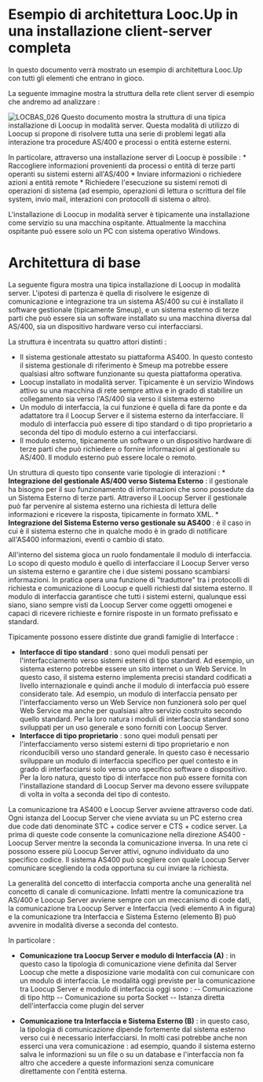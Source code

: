 # Esempio di architettura Looc.Up in una installazione client-server completa

In questo documento verrà mostrato un esempio di architettura Looc.Up con tutti gli elementi che entrano in gioco.

La seguente immagine mostra la struttura della rete client server di esempio che andremo ad analizzare : 

![LOCBAS_026](http://doc.smeup.com/immagini/LOCBAS_001/LOCBAS_026.png)
Questo documento mostra la struttura di una tipica installazione di Loocup in modalità server. Questa modalità di utilizzo di Loocup si propone di risolvere tutta una serie di problemi legati alla interazione tra procedure AS/400 e processi o entità esterne esterni.

In particolare, attraverso una installazione server di Loocup è possibile : 
 \* Raccogliere informazioni provenienti da processi o entità di terze parti operanti su sistemi esterni all'AS/400
 \* Inviare informazioni o richiedere azioni a entità remote
 \* Richiedere l'esecuzione su sistemi remoti di operazioni di sistema (ad esempio, operazioni di lettura o scrittura del file system, invio mail, interazioni con protocolli di sistema o altro).

L'installazione di Loocup in modalità server è tipicamente una installazione come servizio su una macchina ospitante. Attualmente la macchina ospitante può essere solo un PC con sistema operativo Windows.

# Architettura di base
La seguente figura mostra una tipica installazione di Loocup in modalità server. L'ipotesi di partenza è quella di risolvere le esigenze di comunicazione e integrazione tra un sistema AS/400 su cui è installato il software gestionale (tipicamente Smeup), e un sistema esterno di terze parti che può essere sia un software installato su una macchina diversa dal AS/400, sia un dispositivo hardware verso cui interfacciarsi.

La struttura è incentrata su quattro attori distinti : 
 - Il sistema gestionale attestato su piattaforma AS400. In questo contesto il sistema gestionale di riferimento è Smeup ma potrebbe essere qualsiasi altro software funzionante su questa piattaforma operativa.
 - Loocup installato in modalità server. Tipicamente è un servizio Windows attivo su una macchina di rete sempre attiva e in grado di stabilire un collegamento sia verso l'AS/400 sia verso il sistema esterno
 - Un modulo di interfaccia, la cui funzione è quella di fare da ponte e da adattatore tra il Loocup Server e il sistema esterno da interfacciare. Il modulo di interfaccia può essere di tipo standard o di tipo proprietario a seconda del tipo di modulo esterno a cui interfacciarsi.
 - Il modulo esterno, tipicamente un software o un dispositivo hardware di terze parti che può richiedere o fornire informazioni al gestionale su AS/400. Il modulo esterno può essere locale o remoto.


Un struttura di questo tipo consente varie tipologie di interazioni : 
 \* **Integrazione del gestionale AS/400 verso Sistema Esterno** :  il gestionale ha bisogno per il suo funzionamento di informazioni che sono possedute da un Sistema Esterno di terze parti. Attraverso il Loocup Server il gestionale può far pervenire al sistema esterno una richiesta di lettura delle informazioni e ricevere la risposta, tipicamente in formato XML.
 \* **Integrazione del Sistema Esterno verso gestionale su AS400** :  è il caso in cui è il sistema esterno che in qualche modo è in grado di notificare all'AS400 informazioni, eventi o cambio di stato.

All'interno del sistema gioca un ruolo fondamentale il  modulo di interfaccia. Lo scopo di questo modulo è quello di interfacciare il Loocup Server verso un sistema esterno e garantire che i due sistemi possano scambiarsi informazioni. In pratica opera una funzione di "traduttore" tra i protocolli di richiesta e comunicazione di Loocup e quelli richiesti dal sistema esterno. Il modulo di interfaccia garantisce che tutti i sistemi esterni, qualunque essi siano, siano sempre visti da Loocup Server come oggetti omogenei e capaci di ricevere richieste e fornire risposte in un formato prefissato e standard.

Tipicamente possono essere distinte due grandi famiglie di Interfacce : 
 - **Interfacce di tipo standard** :  sono quei moduli pensati per l'interfacciamento verso sistemi esterni di tipo standard. Ad esempio, un sistema esterno potrebbe essere un sito internet o un Web Service. In questo caso, il sistema esterno implementa precisi standard codificati a livello internazionale e quindi anche il modulo di interfaccia può essere considerato tale. Ad esempio, un modulo di interfaccia pensato per l'interfacciamento verso un Web Service non funzionerà solo per quel Web Service ma anche per qualsiasi altro servizio costruito secondo quello standard. Per la loro natura i moduli di interfaccia standard sono sviluppati per un uso generale e sono forniti con Loocup Server.
 - **Interfacce di tipo proprietario** :  sono quei moduli pensati per l'interfacciamento verso sistemi esterni di tipo proprietario e non riconducibili verso uno standard generale. In questo caso è necessario sviluppare un modulo di interfaccia specifico per quel contesto e in grado di interfacciarsi solo verso uno specifico software o dispositivo. Per la loro natura, questo tipo di interfacce non può essere fornita con l'installazione standard di Loocup Server ma devono essere sviluppate di volta in volta a seconda del tipo di contesto.

La comunicazione tra AS400 e Loocup Server avviene attraverso code dati. Ogni istanza del Loocup Server che viene avviata su un PC esterno crea due code dati denominate STC + codice server e CTS + codice server. La prima di queste code consente la comunicazione nella direzione AS400 - Loocup Server mentre la seconda la comunicazione inversa. In una rete ci possono essere più Loocup Server attivi, ognuno individuato da uno specifico codice. Il sistema AS400 può scegliere con quale Loocup Server comunicare scegliendo la coda opportuna su cui inviare la richiesta.

La generalità del concetto di interfaccia comporta anche una generalità nel concetto di canale di comunicazione. Infatti mentre la comunicazione tra AS/400 e Loocup Server avviene sempre con un meccanismo di code dati, la comunicazione tra Loocup Server e Interfaccia (vedi elemento A in figura) e la comunicazione tra Interfaccia e Sistema Esterno (elemento B) può avvenire in modalità diverse a seconda del contesto.

In particolare : 

- **Comunicazione tra Loocup Server e modulo di Interfaccia (A)** :  in questo caso la tipologia di comunicazione viene definita dal Server Loocup che mette a disposizione varie modalità con cui comunicare con un modulo di interfaccia. Le modalità oggi previste per la comunicazione tra Loocup Server e modulo di interfaccia oggi sono : 
-- Comunicazione di tipo http
-- Comunicazione su porta Socket
-- Istanza diretta dell'interfaccia come plugin del server

- **Comunicazione tra Interfaccia e Sistema Esterno (B)** :  in questo caso, la tipologia di comunicazione dipende fortemente dal sistema esterno verso cui è necessario interfacciarsi. In molti casi potrebbe anche non esserci una vera comunicazione :  ad esempio, quando il sistema esterno salva le informazioni su un file o su un database e l'interfaccia non fa altro che accedere a queste informazioni senza comunicare direttamente con l'entità esterna.

